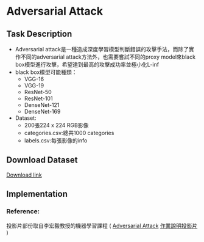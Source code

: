 # Adversarial Attack
## Task Description
* Adversarial attack是一種造成深度學習模型判斷錯誤的攻擊手法，而除了實作不同的adversarial attack方法外，也需要嘗試不同的proxy model來black box模型進行攻擊，希望達到最高的攻擊成功率並極小化L-inf
* black box模型可能種類：
  * VGG-16
  * VGG-19
  * ResNet-50
  * ResNet-101
  * DenseNet-121
  * DenseNet-169
* Dataset:
  * 200張224 x 224 RGB影像
  * categories.csv:總共1000 categories
  * labels.csv:每張影像的info
 ## Download Dataset
 [Download link](https://drive.google.com/open?id=14CqX3OfY9aUbhGp4OpdSHLvq2321fUB7)
 ## Implementation
 ### Reference:
投影片部份取自李宏毅教授的機器學習課程 (
[Adversarial Attack](http://speech.ee.ntu.edu.tw/~tlkagk/courses/ML_2019/Lecture/Attack%20(v8).pdf)
[作業說明投影片](https://docs.google.com/presentation/d/1aQNgb0dA6aAplW3U8l1wxc6LDjo7gpEOyEL5zlLJwcg/edit#slide=id.p9) )
